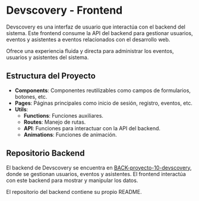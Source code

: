 # Devscovery - Frontend

Devscovery es una interfaz de usuario que interactúa con el backend del sistema. Este frontend consume la API del backend para gestionar usuarios, eventos y asistentes a eventos relacionados con el desarrollo web.

Ofrece una experiencia fluida y directa para administrar los eventos, usuarios y asistentes del sistema.

## **Estructura del Proyecto**

- **Components**: Componentes reutilizables como campos de formularios, botones, etc.
- **Pages**: Páginas principales como inicio de sesión, registro, eventos, etc.
- **Utils**:
  - **Functions**: Funciones auxiliares.
  - **Routes**: Manejo de rutas.
  - **API**: Funciones para interactuar con la API del backend.
  - **Animations**: Funciones de animación.

## **Repositorio Backend**

El backend de Devscovery se encuentra en [BACK-proyecto-10-devscovery](https://github.com/marugandev/BACK-proyecto-10-devscovery), donde se gestionan usuarios, eventos y asistentes. El frontend interactúa con este backend para mostrar y manipular los datos.

El repositorio del backend contiene su propio README.
